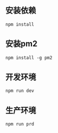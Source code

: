 ## 安装依赖

`npm install`

## 安装pm2

`npm install -g pm2`

## 开发环境

`npm run dev`

## 生产环境

`npm run prd`
